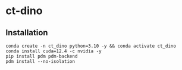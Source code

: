 # ct-dino

## Installation

```
conda create -n ct_dino python=3.10 -y && conda activate ct_dino
conda install cuda=12.4 -c nvidia -y
pip install pdm pdm-backend
pdm install --no-isolation
```